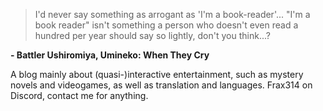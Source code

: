 > I'd never say something as arrogant as 'I'm a book-reader'... "I'm a book reader" isn't something a person who doesn't even read a hundred per year should say so lightly, don't you think...?

**- Battler Ushiromiya, Umineko: When They Cry**

A blog mainly about (quasi-)interactive entertainment, such as mystery novels and videogames, as well as translation and languages. Frax314 on Discord, contact me for anything. 